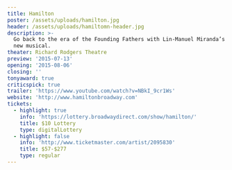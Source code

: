 ```yaml
---
title: Hamilton
poster: /assets/uploads/hamilton.jpg
header: /assets/uploads/hamiltomn-header.jpg
description: >-
  Go back to the era of the Founding Fathers with Lin-Manuel Miranda’s inventive
  new musical.
theater: Richard Rodgers Theatre
preview: '2015-07-13'
opening: '2015-08-06'
closing: ''
tonyaward: true
criticspick: true
trailer: 'https://www.youtube.com/watch?v=NBkI_9cr1Ws'
website: 'http://www.hamiltonbroadway.com'
tickets:
  - highlight: true
    info: 'https://lottery.broadwaydirect.com/show/hamilton/'
    title: $10 Lottery
    type: digitalLottery
  - highlight: false
    info: 'http://www.ticketmaster.com/artist/2095830'
    title: $57-$277
    type: regular
---
```

